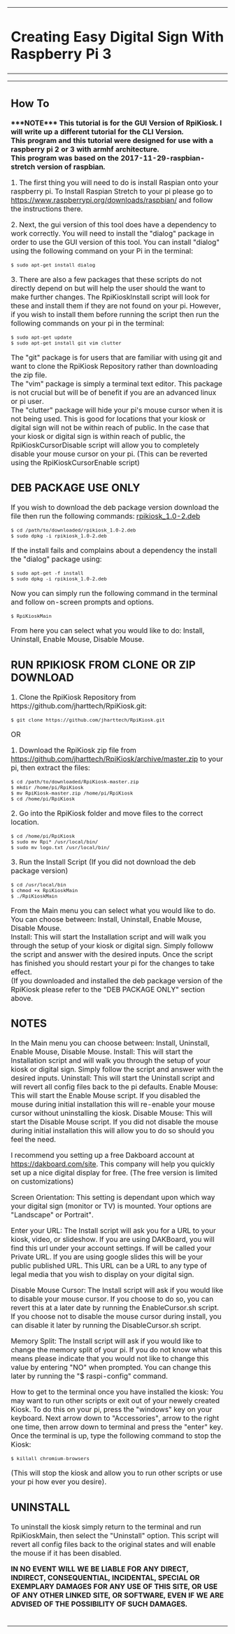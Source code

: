 <!DOCTYPE html>
<html>
	<head>
		<meta charset="utf-8">
		<meta name="viewport" content="width=device-width,initial-scale=1.0">
		<title>RpiKiosk</title>
		<link rel="stylesheet" media="screen and (min-width: 600px)" href="./css/style.css" />
		<link rel="stylesheet" media="screen and (max-width: 599px)" href="./css/mstyle.css" />
	</head>
	<?php if(($_POST['blog'])){
	header("Location: blogList.php");}?>
	<body>
		<table id="title">
			<tr>
				<td id="title">
					<h1>Creating Easy Digital Sign With Raspberry Pi 3</h1>
				</td>
			</tr>
		</table>
		<table id="blog">
			<tr>
				<td id="blog">
					<p id="blog"><h2><strong>How To</strong></h2></p>
					<p id="blog"><b>***NOTE*** This tutorial is for the GUI Version of RpiKiosk.  I will write up a different tutorial for the CLI Version.</br>This program and this tutorial were designed for use with a raspberry pi 2 or 3 with armhf architecture.</br>This program was based on the 2017-11-29-raspbian-stretch version of raspbian.</b></br></p>
					<p id="blog">1. The first thing you will need to do is install Raspian onto your raspberry pi.  To Install Raspian Stretch to your pi please go to <a href="https://www.raspberrypi.org/downloads/raspbian/">https://www.raspberrypi.org/downloads/raspbian/</a> and follow the instructions there.</br></p>
					<p id="blog">2. Next, the gui version of this tool does have a dependency to work correctly.  You will need to install the "dialog" package in order to use the GUI version of this tool. You can install "dialog" using the following command on your Pi in the terminal:</br></p>
					<code><pre>$ sudo apt-get install dialog</pre></code>
					<p id="blog">3. There are also a few packages that these scripts do not directly depend on but will help the user should the want to make further changes.  The RpiKioskInstall script will look for these and install them if they are not found on your pi.  However, if you wish to install them before running the script then run the following commands on your pi in the terminal:</br></p>
					<code><pre>$ sudo apt-get update
$ sudo apt-get install git vim clutter</pre></code>
					<p id="blog">The "git" package is for users that are familiar with using git and want to clone the RpiKiosk Repository rather than downloading the zip file.</br>The "vim" package is simply a terminal text editor.  This package is not crucial but will be of benefit if you are an advanced linux or pi user.</br>The "clutter" package will hide your pi's mouse cursor when it is not being used.  This is good for locations that your kiosk or digital sign will not be within reach of public.  In the case that your kiosk or digital sign is within reach of public, the RpiKioskCursorDisable script will allow you to completely disable your mouse cursor on your pi. (This can be reverted using the RpiKioskCursorEnable script)</br></p>
					<p id="blog"><h2><strong>DEB PACKAGE USE ONLY</strong></h2></p>
					<p id="blog">If you wish to download the deb package version download the file then run the following commands: <a href="files/rpikiosk_1.0-2.deb">rpikiosk_1.0-2.deb</a></br></p>
					<code><pre>$ cd /path/to/downloaded/rpikiosk_1.0-2.deb
$ sudo dpkg -i rpikiosk_1.0-2.deb</pre></code>
					<p id="blog">If the install fails and complains about a dependency the install the "dialog" package using:</br></p>
					<code><pre>$ sudo apt-get -f install
$ sudo dpkg -i rpikiosk_1.0-2.deb</pre></code>
					<p id="blog">Now you can simply run the following command in the terminal and follow on-screen prompts and options.</br></p>
					<code><pre>$ RpiKioskMain</pre></code>
					<p id="blog">From here you can select what you would like to do: Install, Uninstall, Enable Mouse, Disable Mouse.</br></p>
					<p id="blog"><h2><strong>RUN RPIKIOSK FROM CLONE OR ZIP DOWNLOAD</strong></h2></p>
					<p id="blog">1. Clone the RpiKiosk Repository from https://github.com/jharttech/RpiKiosk.git:</br></p>
					<code><pre>$ git clone https://github.com/jharttech/RpiKiosk.git</pre></code>
					<p id="blog">OR</p>
					<p id="blog">1. Download the RpiKiosk zip file from <a href="https://github.com/jharttech/RpiKiosk/archive/master.zip">https://github.com/jharttech/RpiKiosk/archive/master.zip</a> to your pi, then extract the files:</br></p>
					<code><pre>$ cd /path/to/downloaded/RpiKiosk-master.zip
$ mkdir /home/pi/RpiKiosk
$ mv RpiKiosk-master.zip /home/pi/RpiKiosk
$ cd /home/pi/RpiKiosk</pre></code>
					<p id="blog">2. Go into the RpiKiosk folder and move files to the correct location.</br></p>
					<code><pre>$ cd /home/pi/RpiKiosk
$ sudo mv Rpi* /usr/local/bin/
$ sudo mv logo.txt /usr/local/bin/</pre></code>
					<p id="blog">3. Run the Install Script (If you did not download the deb package version)</br></p>
					<code><pre>$ cd /usr/local/bin
$ chmod +x RpiKioskMain
$ ./RpiKioskMain</pre></code>
					<p id="blog">From the Main menu you can select what you would like to do.  You can choose between: Install, Uninstall, Enable Mouse, Disable Mouse.<br>Install: This will start the Installation script and will walk you through the setup of your kiosk or digital sign.  Simply followw the script and answer with the desired inputs.  Once the script has finished you should restart your pi for the changes to take effect.<br>(If you downloaded and installed the deb package version of the RpiKiosk please refer to the "DEB PACKAGE ONLY" section above.</br></p>
					<p id="blog"><h2><strong>NOTES</strong></h2><p>
					<p id="blog">In the Main menu you can choose between: Install, Uninstall, Enable Mouse, Disable Mouse. Install: This will start the Installation script and will walk you through the setup of your kiosk or digital sign. Simply follow the script and answer with the desired inputs. Uninstall: This will start the Uninstall script and will revert all config files back to the pi defaults. Enable Mouse: This will start the Enable Mouse script. If you disabled the mouse during initial installation this will re-enable your mouse cursor without uninstalling the kiosk. Disable Mouse: This will start the Disable Mouse script. If you did not disable the mouse during initial installation this will allow you to do so should you feel the need.</br></p>
					<p id="blog">I recommend you setting up a free Dakboard account at <a href="https://dakboard.com/site">https://dakboard.com/site</a>. This company will help you quickly set up a nice digital display for free. (The free version is limited on customizations)</br></p>
					<p id="blog">Screen Orientation: This setting is dependant upon which way your digital sign (monitor or TV) is mounted. Your options are "Landscape" or Portrait".</br></p>
					<p id="blog">Enter your URL: The Install script will ask you for a URL to your kiosk, video, or slideshow. If you are using DAKBoard, you will find this url under your account settings. If will be called your Private URL. If you are using google slides this will be your public published URL. This URL can be a URL to any type of legal media that you wish to display on your digital sign.</br></p>
					<p id="blog">Disable Mouse Cursor: The Install script will ask if you would like to disable your mouse cursor. If you choose to do so, you can revert this at a later date by running the EnableCursor.sh script. If you choose not to disable the mouse cursor during install, you can disable it later by running the DisableCursor.sh script.</br></p>
					<p id="blog">Memory Split: The Install script will ask if you would like to change the memory split of your pi. If you do not know what this means please indicate that you would not like to change this value by entering "NO" when prompted. You can change this later by running the "$ raspi-config" command.</br></p>
					<p id="blog">How to get to the terminal once you have installed the kiosk: You may want to run other scripts or exit out of your newely created Kiosk. To do this on your pi, press the "windows" key on your keyboard. Next arrow down to "Accessories", arrow to the right one time, then arrow down to terminal and press the "enter" key. Once the terminal is up, type the following command to stop the Kiosk:</br></p>
					<code><pre>$ killall chromium-browsers</pre></code>
					<p id="blog">(This will stop the kiosk and allow you to run other scripts or use your pi how ever you desire).</br></p>
					<p id="blog"><h2><strong>UNINSTALL</strong></h2></p>
					<p id="blog">To uninstall the kiosk simply return to the terminal and run RpiKioskMain, then select the "Uninstall" option.  This script will revert all config files back to the original states and will enable the mouse if it has been disabled.</br></p>
					<p id="disclaim"><b>IN NO EVENT WILL WE BE LIABLE FOR ANY DIRECT, INDIRECT, CONSEQUENTIAL, INCIDENTAL, SPECIAL OR EXEMPLARY DAMAGES FOR ANY USE OF THIS SITE, OR USE OF ANY OTHER LINKED SITE, OR SOFTWARE, EVEN IF WE ARE ADVISED OF THE POSSIBILITY OF SUCH DAMAGES.</b></br></br></p>
</html>
